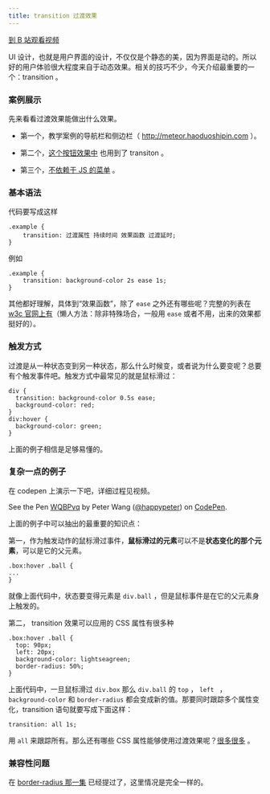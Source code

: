 ```yaml
---
title: transition 过渡效果
---
```


[到 B 站观看视频](https://www.bilibili.com/video/BV1T64y1M7oT/)

UI 设计，也就是用户界面的设计，不仅仅是个静态的美，因为界面是动的。所以好的用户体验很大程度来自于动态效果。相关的技巧不少，今天介绍最重要的一个：transition 。

### 案例展示

先来看看过渡效果能做出什么效果。

- 第一个，教学案例的导航栏和侧边栏（ <http://meteor.haoduoshipin.com> ）。

- 第二个，[这个按钮效果中](http://codepen.io/happypeter/pen/jbjxeX) 也用到了 transiton 。

- 第三个，[不依赖于 JS 的菜单](https://css-tricks.com/creating-an-animated-menu-indicator-with-css-selectors/) 。

### 基本语法

代码要写成这样

```
.example {
    transition: 过渡属性 持续时间 效果函数 过渡延时;
}
```

例如

```
.example {
    transition: background-color 2s ease 1s;
}
```

其他都好理解，具体到“效果函数”，除了 `ease` 之外还有哪些呢？完整的列表在 [w3c 官网上有](http://www.w3.org/TR/css3-transitions/#transition-timing-function)（懒人方法：除非特殊场合，一般用 `ease` 或者不用，出来的效果都挺好的）。

### 触发方式

过渡是从一种状态变到另一种状态，那么什么时候变，或者说为什么要变呢？总要有个触发事件吧。触发方式中最常见的就是鼠标滑过：

```
div {
  transition: background-color 0.5s ease;
  background-color: red;
}
div:hover {
  background-color: green;
}
```

上面的例子相信是足够易懂的。

### 复杂一点的例子

在 codepen 上演示一下吧，详细过程见视频。

<p data-height="268" data-theme-id="2594" data-slug-hash="WQBPvq" data-default-tab="result" data-user="happypeter" class='codepen'>See the Pen <a href='http://codepen.io/happypeter/pen/WQBPvq/'>WQBPvq</a> by Peter Wang (<a href='http://codepen.io/happypeter'>@happypeter</a>) on <a href='http://codepen.io'>CodePen</a>.</p>
<script async src="//assets.codepen.io/assets/embed/ei.js"></script>

上面的例子中可以抽出的最重要的知识点：

第一，作为触发动作的鼠标滑过事件，**鼠标滑过的元素**可以不是**状态变化的那个元素**，可以是它的父元素。

```
.box:hover .ball {
...
}
```
就像上面代码中，状态要变得元素是 `div.ball` ，但是鼠标事件是在它的父元素身上触发的。


第二， transition 效果可以应用的 CSS 属性有很多种

```
.box:hover .ball {
  top: 90px;
  left: 20px;
  background-color: lightseagreen;
  border-radius: 50%;
}
```

上面代码中，一旦鼠标滑过 `div.box` 那么 `div.ball` 的 `top` ， `left ` ，`background-color` 和 `border-radius` 都会变成新的值。那要同时跟踪多个属性变化，transition 语句就要写成下面这样：

```
transition: all 1s;
```

用 `all` 来跟踪所有。那么还有哪些 CSS 属性能够使用过渡效果呢？[很多很多](http://www.w3.org/TR/css3-transitions/#animatable-css) 。

### 兼容性问题

在 [border-radius 那一集](http://haoduoshipin.com/v/176) 已经提过了，这里情况是完全一样的。
